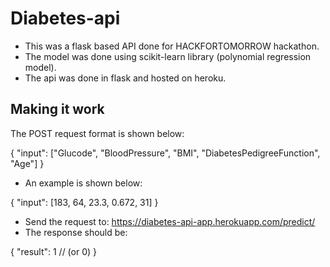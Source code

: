 # Diabetes-api
- This was a flask based API done for HACKFORTOMORROW hackathon.
- The model was done using scikit-learn library (polynomial regression model).
- The api was done in flask and hosted on heroku.

## Making it work
The POST request format is shown below:

{
  "input":  ["Glucode", "BloodPressure", "BMI", "DiabetesPedigreeFunction", "Age"]
}

- An example is shown below:

{
  "input":  [183, 64, 23.3, 0.672, 31]
}

- Send the request to: https://diabetes-api-app.herokuapp.com/predict/
- The response should be:

{
  "result": 1               // (or 0)
}
